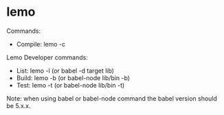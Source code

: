 # lemo

Commands:

- Compile: lemo -c <file>

Lemo Developer commands:

- List: lemo -l (or babel -d target lib)
- Build: lemo -b (or babel-node lib/bin -b)
- Test: lemo -t (or babel-node lib/bin -t)

Note: when using babel or babel-node command the babel version should be 5.x.x.

